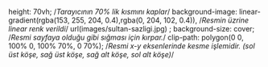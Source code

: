    height: 70vh; /*Tarayıcının 70% lik kısmını kaplar*/
    background-image: 
    linear-gradient(rgba(153, 255, 204, 0.4),rgba(0, 204, 102, 0.4)), /*Resmin üzrine linear renk verildi*/
     url(images/sultan-sazligi.jpg) ; 
    background-size: cover; /*Resmi sayfaya olduğu gibi sığması için kırpar.*/
    clip-path: polygon(0 0, 100% 0, 100% 70%, 0 70%); /*Resmi x-y eksenlerinde kesme işlemidir. (sol üst köşe, sağ üst köşe, sağ alt köşe, sol alt köşe)*/